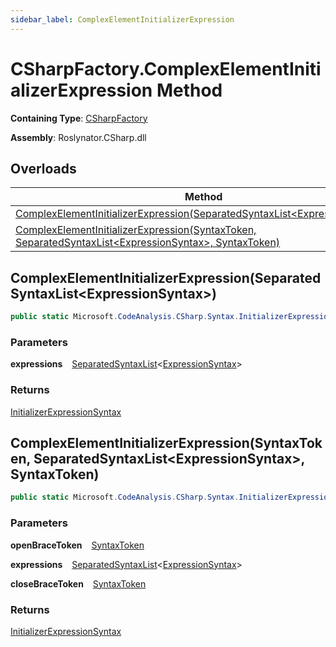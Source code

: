 ```yaml
---
sidebar_label: ComplexElementInitializerExpression
---
```


# CSharpFactory\.ComplexElementInitializerExpression Method

**Containing Type**: [CSharpFactory](../index.md)

**Assembly**: Roslynator\.CSharp\.dll

## Overloads

| Method | Summary |
| ------ | ------- |
| [ComplexElementInitializerExpression(SeparatedSyntaxList&lt;ExpressionSyntax&gt;)](#561848386) | |
| [ComplexElementInitializerExpression(SyntaxToken, SeparatedSyntaxList&lt;ExpressionSyntax&gt;, SyntaxToken)](#1369186474) | |

<a id="561848386"></a>

## ComplexElementInitializerExpression\(SeparatedSyntaxList&lt;ExpressionSyntax&gt;\) 

```csharp
public static Microsoft.CodeAnalysis.CSharp.Syntax.InitializerExpressionSyntax ComplexElementInitializerExpression(Microsoft.CodeAnalysis.SeparatedSyntaxList<Microsoft.CodeAnalysis.CSharp.Syntax.ExpressionSyntax> expressions = default)
```

### Parameters

**expressions** &ensp; [SeparatedSyntaxList](https://docs.microsoft.com/en-us/dotnet/api/microsoft.codeanalysis.separatedsyntaxlist-1)&lt;[ExpressionSyntax](https://docs.microsoft.com/en-us/dotnet/api/microsoft.codeanalysis.csharp.syntax.expressionsyntax)&gt;

### Returns

[InitializerExpressionSyntax](https://docs.microsoft.com/en-us/dotnet/api/microsoft.codeanalysis.csharp.syntax.initializerexpressionsyntax)

<a id="1369186474"></a>

## ComplexElementInitializerExpression\(SyntaxToken, SeparatedSyntaxList&lt;ExpressionSyntax&gt;, SyntaxToken\) 

```csharp
public static Microsoft.CodeAnalysis.CSharp.Syntax.InitializerExpressionSyntax ComplexElementInitializerExpression(Microsoft.CodeAnalysis.SyntaxToken openBraceToken, Microsoft.CodeAnalysis.SeparatedSyntaxList<Microsoft.CodeAnalysis.CSharp.Syntax.ExpressionSyntax> expressions, Microsoft.CodeAnalysis.SyntaxToken closeBraceToken)
```

### Parameters

**openBraceToken** &ensp; [SyntaxToken](https://docs.microsoft.com/en-us/dotnet/api/microsoft.codeanalysis.syntaxtoken)

**expressions** &ensp; [SeparatedSyntaxList](https://docs.microsoft.com/en-us/dotnet/api/microsoft.codeanalysis.separatedsyntaxlist-1)&lt;[ExpressionSyntax](https://docs.microsoft.com/en-us/dotnet/api/microsoft.codeanalysis.csharp.syntax.expressionsyntax)&gt;

**closeBraceToken** &ensp; [SyntaxToken](https://docs.microsoft.com/en-us/dotnet/api/microsoft.codeanalysis.syntaxtoken)

### Returns

[InitializerExpressionSyntax](https://docs.microsoft.com/en-us/dotnet/api/microsoft.codeanalysis.csharp.syntax.initializerexpressionsyntax)

